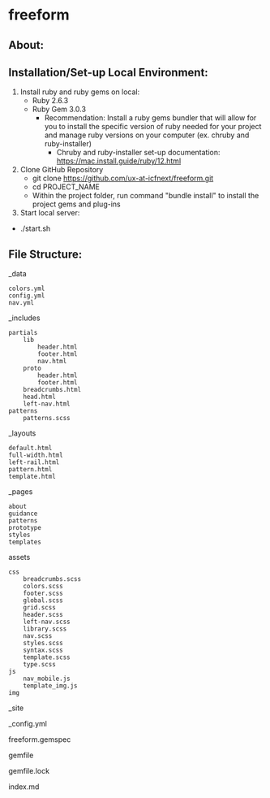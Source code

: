 # freeform
## About:
## Installation/Set-up Local Environment:
1. Install ruby and ruby gems on local:
    - Ruby 2.6.3
    - Ruby Gem 3.0.3
        - Recommendation: Install a ruby gems bundler that will allow for you to install the specific version of ruby needed for your project and manage ruby versions on your computer (ex. chruby and ruby-installer)
            - Chruby and ruby-installer set-up documentation: https://mac.install.guide/ruby/12.html
2. Clone GitHub Repository 
    - git clone https://github.com/ux-at-icfnext/freeform.git
    - cd PROJECT_NAME
    - Within the project folder, run command "bundle install" to install the project gems and plug-ins 
3. Start local server:
- ./start.sh

## File Structure:
_data

    colors.yml
    config.yml
    nav.yml

_includes

    partials
        lib
            header.html
            footer.html
            nav.html
        proto
            header.html
            footer.html
        breadcrumbs.html
        head.html
        left-nav.html
    patterns
        patterns.scss

_layouts

    default.html
    full-width.html
    left-rail.html
    pattern.html
    template.html

_pages

    about
    guidance
    patterns
    prototype
    styles
    templates

assets

    css
        breadcrumbs.scss
        colors.scss
        footer.scss
        global.scss
        grid.scss
        header.scss
        left-nav.scss
        library.scss
        nav.scss
        styles.scss
        syntax.scss
        template.scss
        type.scss
    js
        nav_mobile.js
        template_img.js
    img

_site

_config.yml

freeform.gemspec

gemfile

gemfile.lock

index.md

